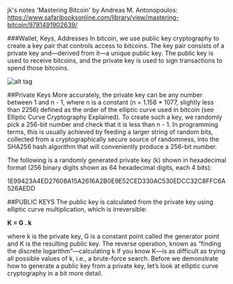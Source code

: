 jk's notes 'Mastering Bitcoin' by Andreas M. Antonopoulos: https://www.safaribooksonline.com/library/view/mastering-bitcoin/9781491902639/

###Wallet, Keys, Addresses
In bitcoin, we use public key cryptography to create a key pair that controls access to bitcoins. The key pair consists of a private key and—derived from it—a unique public key. The public key is used to receive bitcoins, and the private key is used to sign transactions to spend those bitcoins.

![alt tag](https://www.safaribooksonline.com/library/view/mastering-bitcoin/9781491902639/images/msbt_0401.png)


##Private Keys
More accurately, the private key can be any number between 1 and n - 1, where n is a constant (n = 1.158 * 1077, slightly less than 2256) defined as the order of the elliptic curve used in bitcoin (see Elliptic Curve Cryptography Explained). To create such a key, we randomly pick a 256-bit number and check that it is less than n - 1. In programming terms, this is usually achieved by feeding a larger string of random bits, collected from a cryptographically secure source of randomness, into the SHA256 hash algorithm that will conveniently produce a 256-bit number.

The following is a randomly generated private key (k) shown in hexadecimal format (256 binary digits shown as 64 hexadecimal digits, each 4 bits):

1E99423A4ED27608A15A2616A2B0E9E52CED330AC530EDCC32C8FFC6A526AEDD


##PUBLIC KEYS
The public key is calculated from the private key using elliptic curve multiplication, which is irreversible:  

**K = G . k**

where k is the private key, G is a constant point called the generator point and K is the resulting public key. The reverse operation, known as “finding the discrete logarithm”—calculating k if you know K—is as difficult as trying all possible values of k, i.e., a brute-force search. Before we demonstrate how to generate a public key from a private key, let’s look at elliptic curve cryptography in a bit more detail.
